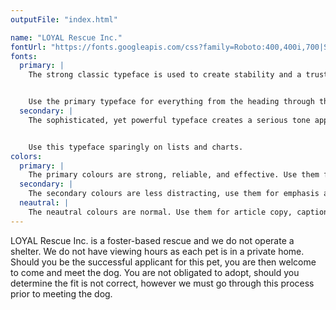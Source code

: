 ```yaml
---
outputFile: "index.html"

name: "LOYAL Rescue Inc."
fontUrl: "https://fonts.googleapis.com/css?family=Roboto:400,400i,700|Slabo+27px:400,700"
fonts:
  primary: |
    The strong classic typeface is used to create stability and a trust between the reader through a sense of familiarity.


    Use the primary typeface for everything from the heading through the body and captions.
  secondary: |
    The sophisticated, yet powerful typeface creates a serious tone appropriate for most occasions.


    Use this typeface sparingly on lists and charts.
colors:
  primary: |
    The primary colours are strong, reliable, and effective. Use them for headers, banners.
  secondary: |
    The secondary colours are less distracting, use them for emphasis and urls.
  neautral: |
    The neautral colours are normal. Use them for article copy, captions and other text.
---
```


LOYAL Rescue Inc. is a foster-based rescue and we do not operate a shelter. We do not have viewing hours as each pet is in a private home. Should you be the successful applicant for this pet, you are then welcome to come and meet the dog. You are not obligated to adopt, should you determine the fit is not correct, however we must go through this process prior to meeting the dog.
